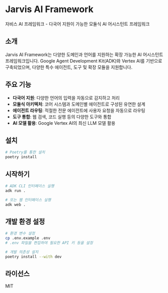 # Jarvis AI Framework

자비스 AI 프레임워크 - 다국어 지원이 가능한 모듈식 AI 어시스턴트 프레임워크

## 소개

Jarvis AI Framework는 다양한 도메인과 언어를 지원하는 확장 가능한 AI 어시스턴트 프레임워크입니다. Google Agent Development Kit(ADK)와 Vertex AI를 기반으로 구축되었으며, 다양한 특수 에이전트, 도구 및 확장 모듈을 지원합니다.

## 주요 기능

- **다국어 지원**: 다양한 언어의 입력을 자동으로 감지하고 처리
- **모듈식 아키텍처**: 코어 시스템과 도메인별 에이전트로 구성된 유연한 설계
- **에이전트 라우팅**: 적절한 전문 에이전트에 사용자 요청을 자동으로 라우팅
- **도구 통합**: 웹 검색, 코드 실행 등의 다양한 도구와 통합
- **AI 모델 활용**: Google Vertex AI의 최신 LLM 모델 활용

## 설치

```bash
# Poetry를 통한 설치
poetry install
```

## 시작하기

```bash
# ADK CLI 인터페이스 실행
adk run .

# 또는 웹 인터페이스 실행
adk web .
```

## 개발 환경 설정

```bash
# 환경 변수 설정
cp .env.example .env
# .env 파일을 편집하여 필요한 API 키 등을 설정

# 개발 의존성 설치
poetry install --with dev
```

## 라이선스

MIT 